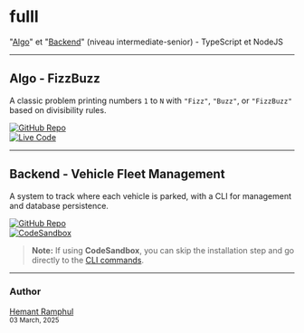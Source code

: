 # fulll

"[Algo](https://github.com/hemantramphul/fulll/tree/main/Algo)" et "[Backend](https://github.com/hemantramphul/fulll/tree/main/Backend)" (niveau intermediate-senior) - TypeScript et NodeJS

---

## Algo - FizzBuzz

A classic problem printing numbers `1` to `N` with `"Fizz"`, `"Buzz"`, or `"FizzBuzz"` based on divisibility rules.

[![GitHub Repo](https://img.shields.io/badge/GitHub-Repository-black?style=for-the-badge&logo=github)](https://github.com/hemantramphul/fulll/tree/main/Algo)<br/>
[![Live Code](https://img.shields.io/badge/View%20Live%20Code-PlayCode.io-blue?style=for-the-badge&logo=javascript)](https://playcode.io/2282980)

---

## Backend - Vehicle Fleet Management

A system to track where each vehicle is parked, with a CLI for management and database persistence.

[![GitHub Repo](https://img.shields.io/badge/GitHub-Repository-black?style=for-the-badge&logo=github)](https://github.com/hemantramphul/fulll/tree/main/Backend)<br/>
[![CodeSandbox](https://img.shields.io/badge/Open%20in-CodeSandbox-blue?style=for-the-badge&logo=codesandbox)](https://codesandbox.io/p/devbox/y3ytzj)

> **Note:** If using **CodeSandbox**, you can skip the installation step and go directly to the [CLI commands](https://github.com/hemantramphul/fulll/tree/main/Backend#example).

---

### Author

[Hemant Ramphul](https://www.linkedin.com/in/hemantramphul/)<br/>
<sup>03 March, 2025</sup>
